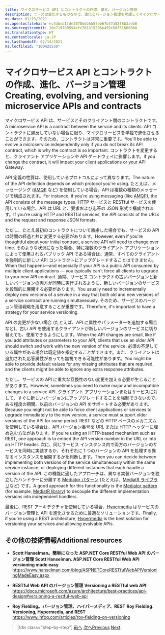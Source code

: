 ```yaml
---
title: マイクロサービス API とコントラクトの作成、進化、バージョン管理
description: ニーズは変化するものなので、進化とバージョン管理を考慮してマイクロサービス API とコントラクトを作成します。
ms.date: 01/13/2021
ms.openlocfilehash: ec4dbcd1fde2078ddb6b5feb67b47a52f8b3aeb8
ms.sourcegitcommit: 10e719780594efc781b15295e499c66f316068b8
ms.translationtype: HT
ms.contentlocale: ja-JP
ms.lasthandoff: 02/14/2021
ms.locfileid: "100425530"
---
```

# <a name="creating-evolving-and-versioning-microservice-apis-and-contracts"></a><span data-ttu-id="d594c-103">マイクロサービス API とコントラクトの作成、進化、バージョン管理</span><span class="sxs-lookup"><span data-stu-id="d594c-103">Creating, evolving, and versioning microservice APIs and contracts</span></span>

<span data-ttu-id="d594c-104">マイクロサービス API は、サービスとそのクライアント間のコントラクトです。</span><span class="sxs-lookup"><span data-stu-id="d594c-104">A microservice API is a contract between the service and its clients.</span></span> <span data-ttu-id="d594c-105">API コントラクトに違反していない場合に限り、マイクロサービスを単独で進化させることができます。そのため、コントラクトは非常に重要です。</span><span class="sxs-lookup"><span data-stu-id="d594c-105">You'll be able to evolve a microservice independently only if you do not break its API contract, which is why the contract is so important.</span></span> <span data-ttu-id="d594c-106">コントラクトを変更すると、クライアント アプリケーションや API ゲートウェイに影響します。</span><span class="sxs-lookup"><span data-stu-id="d594c-106">If you change the contract, it will impact your client applications or your API Gateway.</span></span>

<span data-ttu-id="d594c-107">API 定義の性質は、使用しているプロトコルによって異なります。</span><span class="sxs-lookup"><span data-stu-id="d594c-107">The nature of the API definition depends on which protocol you're using.</span></span> <span data-ttu-id="d594c-108">たとえば、メッセージング ([AMQP](http://www.amqp.org) など) を使用している場合、API は複数の種類のメッセージで構成されます。</span><span class="sxs-lookup"><span data-stu-id="d594c-108">For instance, if you're using messaging (like [AMQP](http://www.amqp.org)), the API consists of the message types.</span></span> <span data-ttu-id="d594c-109">HTTP サービスと RESTful サービスを使用している場合、API は URL と、要求および応答の JSON 形式で構成されます。</span><span class="sxs-lookup"><span data-stu-id="d594c-109">If you're using HTTP and RESTful services, the API consists of the URLs and the request and response JSON formats.</span></span>

<span data-ttu-id="d594c-110">ただし、たとえ最初のコントラクトについて熟慮した場合でも、サービスの API は時間の経過と共に変更する必要があります。</span><span class="sxs-lookup"><span data-stu-id="d594c-110">However, even if you're thoughtful about your initial contract, a service API will need to change over time.</span></span> <span data-ttu-id="d594c-111">そのような状況になった場合、特に複数のクライアント アプリケーションによって使用されるパブリック API である場合は、通常、すべてのクライアントを強制的に新しい API コントラクトにアップグレードすることはできません。</span><span class="sxs-lookup"><span data-stu-id="d594c-111">When that happens—and especially if your API is a public API consumed by multiple client applications — you typically can't force all clients to upgrade to your new API contract.</span></span> <span data-ttu-id="d594c-112">通常、サービス コントラクトの古いバージョンと新しいバージョンの両方が同時に実行されるように、新しいバージョンのサービスを段階的に展開する必要があります。</span><span class="sxs-lookup"><span data-stu-id="d594c-112">You usually need to incrementally deploy new versions of a service in a way that both old and new versions of a service contract are running simultaneously.</span></span> <span data-ttu-id="d594c-113">そのため、サービスのバージョン管理戦略を用意することが重要です。</span><span class="sxs-lookup"><span data-stu-id="d594c-113">Therefore, it's important to have a strategy for your service versioning.</span></span>

<span data-ttu-id="d594c-114">API の変更が少ない場合 (たとえば、API に属性やパラメーターを追加する場合など)、古い API を使用するクライアントが新しいバージョンのサービスに切り替えても、使用できるようにします。</span><span class="sxs-lookup"><span data-stu-id="d594c-114">When the API changes are small, like if you add attributes or parameters to your API, clients that use an older API should switch and work with the new version of the service.</span></span> <span data-ttu-id="d594c-115">必須の不足している属性がある場合は既定値を指定することができます。また、クライアントは追加された応答属性があっても無視できる可能性があります。</span><span class="sxs-lookup"><span data-stu-id="d594c-115">You might be able to provide default values for any missing attributes that are required, and the clients might be able to ignore any extra response attributes.</span></span>

<span data-ttu-id="d594c-116">ただし、サービスの API に重大な互換性のない変更を加える必要が生じることがあります。</span><span class="sxs-lookup"><span data-stu-id="d594c-116">However, sometimes you need to make major and incompatible changes to a service API.</span></span> <span data-ttu-id="d594c-117">クライアント アプリケーションまたはサービスに対して、すぐに新しいバージョンにアップグレードすることを強制できないので、ある程度の期間、以前のバージョンの API をサポートする必要があります。</span><span class="sxs-lookup"><span data-stu-id="d594c-117">Because you might not be able to force client applications or services to upgrade immediately to the new version, a service must support older versions of the API for some period.</span></span> <span data-ttu-id="d594c-118">REST などの HTTP ベースのメカニズムを使用している場合は、API バージョン番号を URL または HTTP ヘッダーに埋め込む方法があります。</span><span class="sxs-lookup"><span data-stu-id="d594c-118">If you're using an HTTP-based mechanism such as REST, one approach is to embed the API version number in the URL or into an HTTP header.</span></span> <span data-ttu-id="d594c-119">次に、同じサービス インスタンス内で両方のバージョンのサービスを同時に実装するか、それぞれに 1 つのバージョンの API を処理する異なるインスタンスを展開するかを判断します。</span><span class="sxs-lookup"><span data-stu-id="d594c-119">Then you can decide between implementing both versions of the service simultaneously within the same service instance, or deploying different instances that each handle a version of the API.</span></span> <span data-ttu-id="d594c-120">この機能に適したアプローチは、異なる実装バージョンを独立したハンドラーに分離する [Mediator パターン](https://en.wikipedia.org/wiki/Mediator_pattern) (たとえば、[MediatR ライブラリ](https://github.com/jbogard/MediatR)など) です。</span><span class="sxs-lookup"><span data-stu-id="d594c-120">A good approach for this functionality is the [Mediator pattern](https://en.wikipedia.org/wiki/Mediator_pattern) (for example, [MediatR library](https://github.com/jbogard/MediatR)) to decouple the different implementation versions into independent handlers.</span></span>

<span data-ttu-id="d594c-121">最後に、REST アーキテクチャを使用している場合、[Hypermedia](https://www.infoq.com/articles/mark-baker-hypermedia) はサービスのバージョン管理と API を進化させるために最適なソリューションです。</span><span class="sxs-lookup"><span data-stu-id="d594c-121">Finally, if you're using a REST architecture, [Hypermedia](https://www.infoq.com/articles/mark-baker-hypermedia) is the best solution for versioning your services and allowing evolvable APIs.</span></span>

## <a name="additional-resources"></a><span data-ttu-id="d594c-122">その他の技術情報</span><span class="sxs-lookup"><span data-stu-id="d594c-122">Additional resources</span></span>

- <span data-ttu-id="d594c-123">**Scott Hanselman。簡単になった ASP.NET Core RESTful Web API のバージョン管理** </span><span class="sxs-lookup"><span data-stu-id="d594c-123">**Scott Hanselman. ASP.NET Core RESTful Web API versioning made easy** </span></span>\
  <https://www.hanselman.com/blog/ASPNETCoreRESTfulWebAPIVersioningMadeEasy.aspx>

- <span data-ttu-id="d594c-124">**RESTful Web API のバージョン管理** </span><span class="sxs-lookup"><span data-stu-id="d594c-124">**Versioning a RESTful web API** </span></span>\
  <https://docs.microsoft.com/azure/architecture/best-practices/api-design#versioning-a-restful-web-api>

- <span data-ttu-id="d594c-125">**Roy Fielding。バージョン管理、ハイパーメディア、REST** </span><span class="sxs-lookup"><span data-stu-id="d594c-125">**Roy Fielding. Versioning, Hypermedia, and REST** </span></span>\
  <https://www.infoq.com/articles/roy-fielding-on-versioning>

>[!div class="step-by-step"]
><span data-ttu-id="d594c-126">[前へ](asynchronous-message-based-communication.md)
>[次へ](microservices-addressability-service-registry.md)</span><span class="sxs-lookup"><span data-stu-id="d594c-126">[Previous](asynchronous-message-based-communication.md)
[Next](microservices-addressability-service-registry.md)</span></span>
